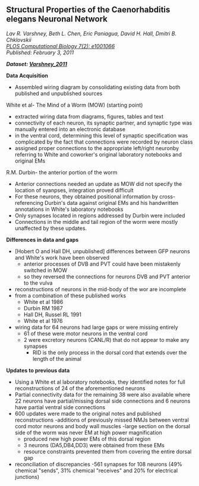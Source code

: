 ## Structural Properties of the Caenorhabditis elegans Neuronal Network
_Lav R. Varshney, Beth L. Chen, Eric Paniagua, David H. Hall, Dmitri B. Chklovskii_<br>
*[PLOS Computational Biology 7(2): e1001066](https://doi.org/10.1371/journal.pcbi.1001066)*<br>
_Published: February 3, 2011_

_**Dataset: [Varshney_2011](Varshney_data.md)**_

**Data Acquisition**

- Assembled wiring diagram by consolidating existing data from both published and unpublished sources

White et al- The Mind of a Worm (MOW) (starting point)

  - extracted wiring data from diagrams, figures, tables and text
  - connectivity of each neuron, its synaptic partner, and synaptic type was manually entered into an electronic database
  - in the ventral cord, determining this level of synaptic specification was complicated by the fact that connections were recorded by neuron class
  - assigned proper connections to the appropriate left/right neuronby referring to White and coworker's original laboratory notebooks and original EMs

R.M. Durbin- the anterior portion of the worm

- Anterior connections needed an update as MOW did not specify the location of syanpses, integration proved difficult
- For these neurons, they obtained positional information by cross-referencing Durbin's data against original EMs and his handwritten annotations in White's laboratory notebooks
- Only synapses located in regions addressed by Durbin were included
- Connections in the middle and tail region of the worm were mostly unaffected by these updates.

**Differences in data and gaps**

- [Hobert O and Hall DH, unpublished] differences between GFP neurons and White's work have been observed
    - anterior processes of DVB and PVT could have been mistakenly switched in MOW
    - so they reversed the connections for neurons DVB and PVT anterior to the vulva
- reconstructions of neurons in the mid-body of the wor are incomplete
- from a combination of these published works
    - White et al 1986
    - Durbin RM 1987
    - Hall DH, Russel RL 1991
    - White et al 1976
- wiring data for 64 neurons had large gaps or were missing entirely
    - 61 of these were motor neurons in the ventral cord
  - 2 were excretory neurons (CANL/R) that do not appear to make any synapses
    - RID is the only process in the dorsal cord that extends over the length of the animal
 
**Updates to previous data**

- Using a White et al laboratory notebooks, they identified notes for full reconstructions of 24 of the aforementioned neurons
- Partial connectivity data for the remaining 38 were also available where 22 neurons have partial/missing dorsal side connections and 6 neurons have partial ventral side connections
- 600 updates were made to the original notes and published reconstructions
  -additions of previously missed NMJs between ventral cord motor neurons and body wall muscles
-large section on the dorsal side of the worm was never EM at high power magnification
  - produced new high power EMs of this dorsal region
  - 3 neurons (DA5,DB4,DD3) were obtained from these EMs
  - resource constraints prevented them from covering the entire dorsal gap
- reconciliation of discrepancies
  -561 synapses for 108 neurons (49% chemical "sends", 31% chemical "receives" and 20% for electrical junctions)     
